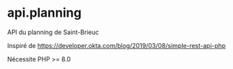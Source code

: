# api.planning

API du planning de Saint-Brieuc

Inspiré de https://developer.okta.com/blog/2019/03/08/simple-rest-api-php

Nécessite PHP >= 8.0
